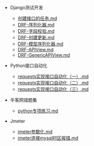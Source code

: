 - Django测试开发
  +  [创建接口的任务.md](Django测试开发/创建接口的任务.md) 
  +  [DRF-序列化器.md](Django测试开发/DRF-序列化器.md) 
  +  [DRF-字段校验.md](Django测试开发/DRF-字段校验.md) 
  +  [DRF-创建更新.md](Django测试开发/DRF-创建更新.md) 
  +  [DRF-模型序列化器.md](Django测试开发/DRF-模型序列化器.md) 
  +   [DRF-APIView.md](Django测试开发/DRF-APIView.md) 
  +    [DRF-GenericAPIView.md](Django测试开发/DRF-GenericAPIView.md) 
  
- Python接口自动化
  +   [requests实现接口自动化（一）.md](Python接口自动化/requests实现接口自动化（一）.md) 
  +   [requests实现接口自动化（二）.md](Python接口自动化/requests实现接口自动化（二）.md) 
  +   [requests实现接口自动化（三）.md](Python接口自动化/requests实现接口自动化（三）.md) 
  
- 牛客网错题集
  + [python专项练习.md](牛客网错题集/python专项练习.md) 
  
- Jmeter
  +  [jmeter参数化.md](Jmeter/jmeter参数化.md) 
  +  [jmeter连接mysql时区报错.md](Jmeter/jmeter连接mysql时区报错.md) 


